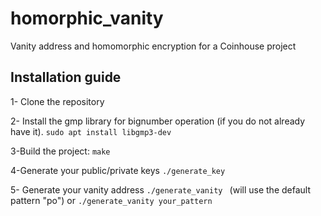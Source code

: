 # homorphic_vanity
Vanity address and homomorphic encryption for a Coinhouse project 


## Installation guide

1- Clone the repository


2- Install the gmp library for bignumber operation (if you do not already have it).
``sudo apt install libgmp3-dev ``

3-Build the project:
``make``

4-Generate your public/private keys
``./generate_key``

5- Generate your vanity address 
``./generate_vanity ``
(will use the default pattern "po") or
``./generate_vanity your_pattern``

